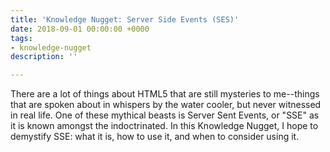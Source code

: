 ```yaml
---
title: 'Knowledge Nugget: Server Side Events (SES)'
date: 2018-09-01 00:00:00 +0000
tags:
- knowledge-nugget
description: ''

---
```

There are a lot of things about HTML5 that are still mysteries to me--things that are spoken about in whispers by the water cooler, but never witnessed in real life. One of these mythical beasts is Server Sent Events, or "SSE" as it is known amongst the indoctrinated. In this Knowledge Nugget, I hope to demystify SSE: what it is, how to use it, and when to consider using it.